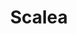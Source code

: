 ---
title: Scalea
date: 
draft: false

# descripcion
description : Argolla de plata con cubic  Se puede usar tanto con los cubic hacia el frente como con la parte posterior lisa y calada hacia el frente. Dos aros en uno!

materials: Plata 925

color: Plateado

dimensions: 1,5cm diam

code: 01-11-0401

type: "Aros"

categories: []

price: $4.560,00

# Images
# first image will be shown in the product page
images:
  # - image: "images/path_to_image"
  # La ubicacion de las imagenes es imagenes/Aros/Aros.Argollas/01-11-0401-scalea
  - image: "./images/aros/argollas/01-11-0401-argollas-cubic-circulos-y-torzadas_a.JPG"
  - image: "./images/aros/argollas/01-11-0401-argollas-cubic-circulos-y-torzadas_b.JPG"
---